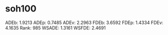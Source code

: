 # soh100

ADEb: 1.9213
ADEp: 0.7485
ADEv: 2.2963
FDEb: 3.6592
FDEp: 1.4334
FDEv: 4.1635
Rank: 985
WSADE: 1.3161
WSFDE: 2.4691